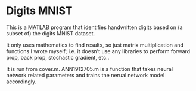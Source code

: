 # Digits MNIST
This is a MATLAB program that identifies handwritten digits based
on (a subset of) the digits MNIST dataset.

It only uses mathematics to find results, so just matrix multiplication
and functions I wrote myself; i.e. it doesn't use any libraries to
perform forward prop, back prop, stochastic gradient, etc..

It is run from cover.m.
ANN1912705.m is a function that takes neural network related parameters
and trains the nerual network model accordingly.
